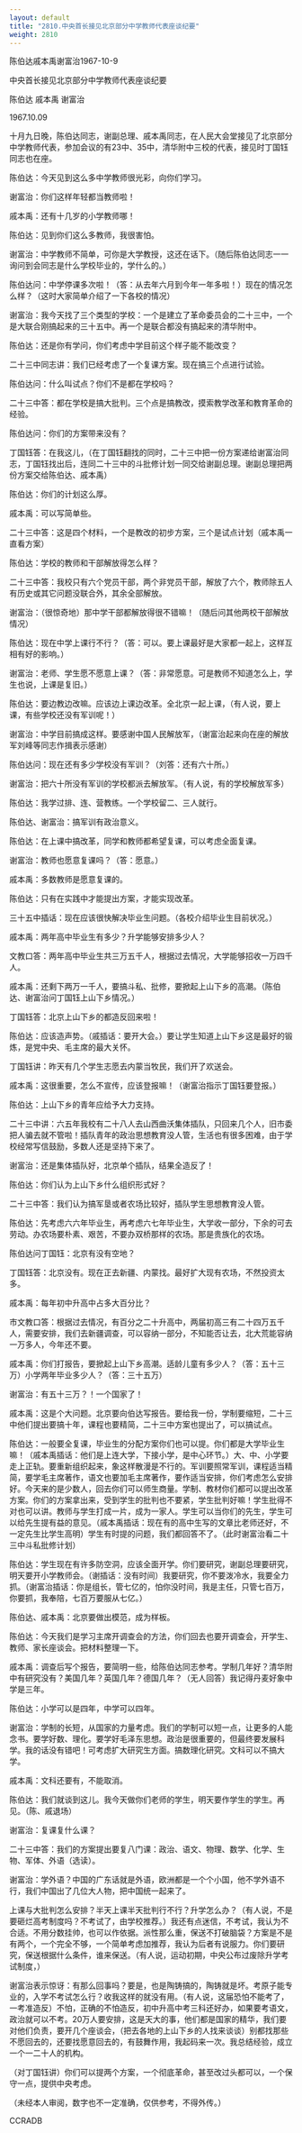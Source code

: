```yaml
---
layout: default
title: "2810.中央首长接见北京部分中学教师代表座谈纪要"
weight: 2810
---
```


陈伯达戚本禹谢富治1967-10-9

中央首长接见北京部分中学教师代表座谈纪要

陈伯达 戚本禹 谢富治

1967.10.09

十月九日晚，陈伯达同志，谢副总理、戚本禹同志，在人民大会堂接见了北京部分中学教师代表，参加会议的有23中、35中，清华附中三校的代表，接见时丁国钰同志也在座。

陈伯达：今天见到这么多中学教师很光彩，向你们学习。

谢富治：你们这样年轻都当教师啦！

戚本禹：还有十几岁的小学教师哪！

陈伯达：见到你们这么多教师，我很害怕。

谢富治：中学教师不简单，可你是大学教授，这还在话下。（随后陈伯达同志一一询问到会同志是什么学校毕业的，学什么的。）

陈伯达问：中学停课多次啦！（答：从去年六月到今年一年多啦！）现在的情况怎么样？（这时大家简单介绍了一下各校的情况）

谢富治：我今天找了三个类型的学校：一个是建立了革命委员会的二十三中，一个是大联合刚搞起来的三十五中。再一个是联合都没有搞起来的清华附中。

陈伯达：还是你有学问，你们考虑中学目前这个样子能不能改变？

二十三中同志讲：我们已经考虑了一个复课方案。现在搞三个点进行试验。

陈伯达问：什么叫试点？你们不是都在学校吗？

二十三中答：都在学校是搞大批判。三个点是搞教改，摸索教学改革和教育革命的经验。

陈伯达问：你们的方案带来没有？

丁国钰答：在我这儿，（在丁国钰翻找的同时，二十三中把一份方案递给谢富治同志，丁国钰找出后，连同二十三中的斗批修计划一同交给谢副总理。谢副总理把两份方案交给陈伯达、戚本禹）

陈伯达：你们的计划这么厚。

戚本禹：可以写简单些。

二十三中答：这是四个材料，一个是教改的初步方案，三个是试点计划（戚本禹一直看方案）

陈伯达：学校的教师和干部解放得怎么样？

二十三中答：我校只有六个党员干部，两个非党员干部，解放了六个，教师除五人有历史或其它问题没联合外，其余全部解放。

谢富治：（很惊奇地）那中学干部都解放得很不错嘛！（随后问其他两校干部解放情况）

陈伯达：现在中学上课行不行？（答：可以。要上课最好是大家都一起上，这样互相有好的影响。）

谢富治：老师、学生愿不愿意上课？（答：非常愿意。可是教师不知道怎么上，学生也说，上课是复旧。）

陈伯达：要边教边改嘛。应该边上课边改革。全北京一起上课，（有人说，要上课，有些学校还没有军训呢！）

谢富治：中学目前搞成这样。要感谢中国人民解放军，（谢富治起来向在座的解放军刘峰等同志作揖表示感谢）

陈伯达问：现在还有多少学校没有军训？（刘答：还有六十所。）

谢富治：把六十所没有军训的学校都派去解放军。（有人说，有的学校解放军多）

陈伯达：我学过排、连、营教练。一个学校留二、三人就行。

陈伯达、谢富治：搞军训有政治意义。

陈伯达：在上课中搞改革，同学和教师都希望复课，可以考虑全面复课。

谢富治：教师也愿意复课吗？（答：愿意。）

戚本禹：多数教师是愿意复课的。

陈伯达：只有在实践中才能提出方案，才能实现改革。

三十五中插话：现在应该很快解决毕业生问题。（各校介绍毕业生目前状况。）

戚本禹：两年高中毕业生有多少？升学能够安排多少人？

文教口答：两年高中毕业生共三万五千人，根据过去情况，大学能够招收一万四千人。

戚本禹：还剩下两万一千人，要搞斗私、批修，要掀起上山下乡的高潮。（陈伯达、谢富治问丁国钰上山下乡情况。）

丁国钰答：北京上山下乡的都造反回来啦！

陈伯达：应该造声势。（戚插话：要开大会。）要让学生知道上山下乡这是最好的锻炼，是党中央、毛主席的最大关怀。

丁国钰讲：昨天有几个学生志愿去内蒙当牧民，我们开了欢送会。

戚本禹：这很重要，怎么不宣传，应该登报嘛！（谢富治指示丁国钰要登报。）

陈伯达：上山下乡的青年应给予大力支持。

二十三中讲：六五年我校有二十八人去山西曲沃集体插队，只回来几个人，旧市委把人骗去就不管啦！插队青年的政治思想教育没人管，生活也有很多困难，由于学校经常写信鼓励，多数人还是坚持下来了。

谢富治：还是集体插队好，北京单个插队，结果全造反了！

陈伯达：你们认为上山下乡什么组织形式好？

二十三中答：我们认为搞军垦或者农场比较好，插队学生思想教育没人管。

陈伯达：先考虑六六年毕业生，再考虑六七年毕业生，大学收一部分，下余的可去劳动。办农场要朴素、艰苦，不要办双桥那样的农场。那是贵族化的农场。

陈伯达问丁国钰：北京有没有空地？

丁国钰答：北京没有。现在正去新疆、内蒙找。最好扩大现有农场，不然投资太多。

戚本禹：每年初中升高中占多大百分比？

市文教口答：根据过去情况，有百分之二十升高中，两届初高三有二十四万五千人，需要安排，我们去新疆调查，可以容纳一部分，不知能否让去，北大荒能容纳一万多人，今年还不要。

戚本禹：你们打报告，要掀起上山下乡高潮。适龄儿童有多少人？（答：五十三万）小学两年毕业多少人？（答：三十五万）

谢富治：有五十三万？！一个国家了！

戚本禹：这是个大问题。北京要向伯达写报告。要给我一份，学制要缩短，二十三中他们提出要搞十年，课程也要精简，二十三中方案也提出了，可以搞试点。

陈伯达：一般要全复课，毕业生的分配方案你们也可以提。你们都是大学毕业生嘛！（戚本禹插话：他们是上连大学，下接小学，是中心环节。）大、中、小学要走上正轨。要重新组织起来，象这样散漫是不行的。军训要照常军训，课程适当精简，要学毛主席著作，语文也要加毛主席著作，要作适当安排，你们考虑怎么安排好。今天来的是少数人，回去你们可以师生商量。学制、教材你们都可以提出改革方案。你们的方案拿出来，受到学生的批判也不要紧，学生批判好嘛！学生批得不对也可以讲。教师与学生打成一片，成为一家人。学生可以当你们的先生，学生可以给先生提有益的意见。（戚本禹插话：现在有的高中生写的文章比老师还好，不一定先生比学生高明）学生有时提的问题，我们都回答不了。（此时谢富治看二十三中斗私批修计划）

陈伯达：学生现在有许多防空洞，应该全面开学。你们要研究，谢副总理要研究，明天要开小学教师会。（谢插话：没有时间）我要研究，你不要泼冷水，我要全力抓。（谢富治插话：你是组长，管七亿的，怕你没时间，我是主任，只管七百万，你要抓，我奉陪，七百万要服从七亿。）

陈伯达、戚本禹：北京要做出模范，成为样板。

陈伯达：今天我们是学习主席开调查会的方法，你们回去也要开调查会，开学生、教师、家长座谈会。把材料整理一下。

戚本禹：调查后写个报告，要简明一些，给陈伯达同志参考。学制几年好？清华附中有研究没有？美国几年？英国几年？德国几年？（无人回答）我记得丹麦好象中学是三年。

陈伯达：小学可以是四年，中学可以四年。

谢富治：学制的长短，从国家的力量考虑。我们的学制可以短一点，让更多的人能念书。要学好数、理化。要学好毛泽东思想。政治是很重要的，但最终要发展科学。我的话没有错吧！可考虑扩大研究生方面。搞数理化研究。文科可以不搞大学。

戚本禹：文科还要有，不能取消。

陈伯达：我们就谈到这儿。我今天做你们老师的学生，明天要作学生的学生。再见。（陈、戚退场）

谢富治：复课复什么课？

二十三中答：我们的方案提出要复八门课：政治、语文、物理、数学、化学、生物、军体、外语（选读）。

谢富治：学外语？中国的广东话就是外语，欧洲都是一个个小国，他不学外语不行，我们中国出了几位大人物，把中国统一起来了。

上课与大批判怎么安排？半天上课半天批判行不行？升学怎么办？（有人说，不是要砸烂高考制度吗？不考试了，由学校推荐。）我还有点迷信，不考试，我认为不合适。不用分数挂帅，也可以作依据。派性那么重，保送不打破脑袋？方案是不是有两个，一个完全不够，一个简单考虑加推荐，我认为后者有说服力。你们要研究，保送根据什么条件，谁来保送。（有人说，运动初期，中央公布过废除升学考试制度，）

谢富治表示惊讶：有那么回事吗？要是，也是陶铸搞的，陶铸就是坏。考原子能专业的，入学不考试怎么行？收我这样的就没有用。（有人说，这届恐怕不能考了，一考准造反）不怕，正确的不怕造反，初中升高中考三科还好办，如果要考语文，政治就可以不考。20万人要安排，这是天大的事，他们都是国家的精华，我们要对他们负责，要开几个座谈会，（把去各地的上山下乡的人找来谈谈）别都找那些不愿回去的，还要找愿意回去的，有鼓舞作用，我起码来一次。我总结经验，成立一个一二十人的机构。

（对丁国钰讲）你们可以提两个方案，一个彻底革命，甚至改过头都可以，一个保守一点，提供中央考虑。

（未经本人审阅，数字也不一定准确，仅供参考，不得外传。）

CCRADB

